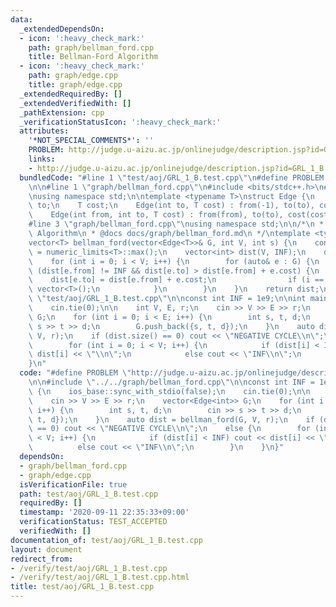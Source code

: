 ```yaml
---
data:
  _extendedDependsOn:
  - icon: ':heavy_check_mark:'
    path: graph/bellman_ford.cpp
    title: Bellman-Ford Algorithm
  - icon: ':heavy_check_mark:'
    path: graph/edge.cpp
    title: graph/edge.cpp
  _extendedRequiredBy: []
  _extendedVerifiedWith: []
  _pathExtension: cpp
  _verificationStatusIcon: ':heavy_check_mark:'
  attributes:
    '*NOT_SPECIAL_COMMENTS*': ''
    PROBLEM: http://judge.u-aizu.ac.jp/onlinejudge/description.jsp?id=GRL_1_B
    links:
    - http://judge.u-aizu.ac.jp/onlinejudge/description.jsp?id=GRL_1_B
  bundledCode: "#line 1 \"test/aoj/GRL_1_B.test.cpp\"\n#define PROBLEM \"http://judge.u-aizu.ac.jp/onlinejudge/description.jsp?id=GRL_1_B\"\
    \n\n#line 1 \"graph/bellman_ford.cpp\"\n#include <bits/stdc++.h>\n#line 2 \"graph/edge.cpp\"\
    \nusing namespace std;\n\ntemplate <typename T>\nstruct Edge {\n    int from,\
    \ to;\n    T cost;\n    Edge(int to, T cost) : from(-1), to(to), cost(cost) {}\n\
    \    Edge(int from, int to, T cost) : from(from), to(to), cost(cost) {}\n};\n\
    #line 3 \"graph/bellman_ford.cpp\"\nusing namespace std;\n\n/*\n * @brief Bellman-Ford\
    \ Algorithm\n * @docs docs/graph/bellman_ford.md\n */\ntemplate <typename T>\n\
    vector<T> bellman_ford(vector<Edge<T>>& G, int V, int s) {\n    const auto INF\
    \ = numeric_limits<T>::max();\n    vector<int> dist(V, INF);\n    dist[s] = 0;\n\
    \    for (int i = 0; i < V; i++) {\n        for (auto& e : G) {\n            if\
    \ (dist[e.from] != INF && dist[e.to] > dist[e.from] + e.cost) {\n            \
    \    dist[e.to] = dist[e.from] + e.cost;\n                if (i == V - 1) return\
    \ vector<T>();\n            }\n        }\n    }\n    return dist;\n}\n#line 4\
    \ \"test/aoj/GRL_1_B.test.cpp\"\n\nconst int INF = 1e9;\n\nint main() {\n    ios_base::sync_with_stdio(false);\n\
    \    cin.tie(0);\n\n    int V, E, r;\n    cin >> V >> E >> r;\n    vector<Edge<int>>\
    \ G;\n    for (int i = 0; i < E; i++) {\n        int s, t, d;\n        cin >>\
    \ s >> t >> d;\n        G.push_back({s, t, d});\n    }\n    auto dist = bellman_ford(G,\
    \ V, r);\n    if (dist.size() == 0) cout << \"NEGATIVE CYCLE\\n\";\n    else {\n\
    \        for (int i = 0; i < V; i++) {\n            if (dist[i] < INF) cout <<\
    \ dist[i] << \"\\n\";\n            else cout << \"INF\\n\";\n        }\n    }\n\
    }\n"
  code: "#define PROBLEM \"http://judge.u-aizu.ac.jp/onlinejudge/description.jsp?id=GRL_1_B\"\
    \n\n#include \"../../graph/bellman_ford.cpp\"\n\nconst int INF = 1e9;\n\nint main()\
    \ {\n    ios_base::sync_with_stdio(false);\n    cin.tie(0);\n\n    int V, E, r;\n\
    \    cin >> V >> E >> r;\n    vector<Edge<int>> G;\n    for (int i = 0; i < E;\
    \ i++) {\n        int s, t, d;\n        cin >> s >> t >> d;\n        G.push_back({s,\
    \ t, d});\n    }\n    auto dist = bellman_ford(G, V, r);\n    if (dist.size()\
    \ == 0) cout << \"NEGATIVE CYCLE\\n\";\n    else {\n        for (int i = 0; i\
    \ < V; i++) {\n            if (dist[i] < INF) cout << dist[i] << \"\\n\";\n  \
    \          else cout << \"INF\\n\";\n        }\n    }\n}"
  dependsOn:
  - graph/bellman_ford.cpp
  - graph/edge.cpp
  isVerificationFile: true
  path: test/aoj/GRL_1_B.test.cpp
  requiredBy: []
  timestamp: '2020-09-11 22:35:33+09:00'
  verificationStatus: TEST_ACCEPTED
  verifiedWith: []
documentation_of: test/aoj/GRL_1_B.test.cpp
layout: document
redirect_from:
- /verify/test/aoj/GRL_1_B.test.cpp
- /verify/test/aoj/GRL_1_B.test.cpp.html
title: test/aoj/GRL_1_B.test.cpp
---
```


